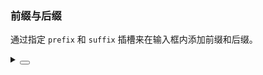 ### 前缀与后缀

通过指定 `prefix` 和 `suffix` 插槽来在输入框内添加前缀和后缀。

<div class="cell-demo vp-raw">
  <yc-space
    direction="vertical"
    size="large">
    <yc-input
      :style="{ width: '320px' }"
      placeholder="Please enter something"
      allow-clear>
      <template #prefix>
        <icon-user />
      </template>
    </yc-input>
    <yc-input
      :style="{ width: '320px' }"
      placeholder="Please enter something"
      allow-clear>
      <template #suffix>
        <icon-info-circle />
      </template>
    </yc-input>
  </yc-space>
</div>

<details>
<summary>
 <button class="code-btn"  >
    <icon-code />
 </button>
</summary>

```vue
<template>
  <yc-space
    direction="vertical"
    size="large">
    <yc-input
      :style="{ width: '320px' }"
      placeholder="Please enter something"
      allow-clear>
      <template #prefix>
        <icon-user />
      </template>
    </yc-input>
    <yc-input
      :style="{ width: '320px' }"
      placeholder="Please enter something"
      allow-clear>
      <template #suffix>
        <icon-info-circle />
      </template>
    </yc-input>
  </yc-space>
</template>
```

</details>
